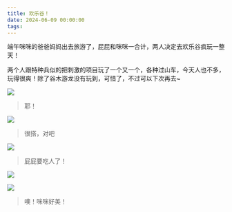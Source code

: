 ```yaml
---
title: 欢乐谷！
date: 2024-06-09 00:00:00
tags:
---
```


端午咪咪的爸爸妈妈出去旅游了，屁屁和咪咪一合计，两人决定去欢乐谷疯玩一整天！

两个人跟特种兵似的把刺激的项目玩了一个又一个，各种过山车，今天人也不多，玩得很爽！除了谷木游龙没有玩到，可惜了，不过可以下次再去~

![](/images/20240609_001.jpg)

> 耶！

![](/images/20240609_002.jpg)

> 很搭，对吧

![](/images/20240609_003.jpg)

> 屁屁要吃人了！

![](/images/20240609_004.jpg)

![](/images/20240609_005.jpg)

> 噢！咪咪好美！
